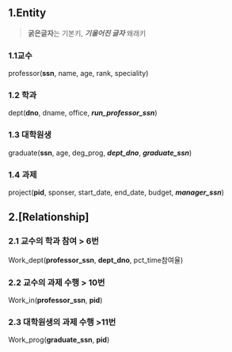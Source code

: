## 1.Entity

> **굵은글자**는 기본키, ***기울어진 글자*** 왜래키

### 1.1교수 
professor(**ssn**, name, age, rank, speciality)

### 1.2 학과
dept(**dno**, dname, office, ***run_professor_ssn***)

### 1.3 대학원생
graduate(**ssn**, age, deg_prog, ***dept_dno***, ***graduate_ssn***)

### 1.4 과제
project(**pid**, sponser, start_date, end_date, budget, ***manager_ssn***)


## 2.[Relationship]

### 2.1 교수의 학과 참여 > 6번
Work_dept(**professor_ssn**, **dept_dno**, pct_time참여율)

### 2.2 교수의 과제 수행 > 10번
Work_in(**professor_ssn**, **pid**)

### 2.3 대학원생의 과제 수행 >11번
Work_prog(**graduate_ssn**, **pid**)
